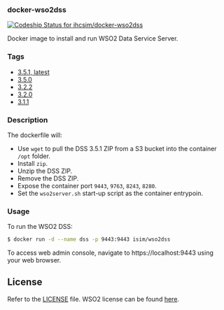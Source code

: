 ### docker-wso2dss

[ ![Codeship Status for ihcsim/docker-wso2dss](https://app.codeship.com/projects/0225c150-c36d-0134-3410-2621c39d51df/status?branch=master)](https://app.codeship.com/projects/197585)

Docker image to install and run WSO2 Data Service Server.

### Tags

* [3.5.1, latest](https://github.com/ihcsim/docker-wso2dss/tree/dss-3.5.1)
* [3.5.0](https://github.com/ihcsim/docker-wso2dss/tree/dss-3.5.0)
* [3.2.2](https://github.com/ihcsim/docker-wso2dss/tree/dss-3.2.2)
* [3.2.0](https://github.com/ihcsim/docker-wso2dss/tree/dss-3.2.0)
* [3.1.1](https://github.com/ihcsim/docker-wso2dss/tree/dss-3.1.1)

### Description
The dockerfile will:

* Use `wget` to pull the DSS 3.5.1 ZIP from a S3 bucket into the container `/opt` folder.
* Install `zip`.
* Unzip the DSS ZIP.
* Remove the DSS ZIP.
* Expose the container port `9443`, `9763`, `8243`, `8280`.
* Set the `wso2server.sh` start-up script as the container entrypoin.

### Usage
To run the WSO2 DSS:
```sh
$ docker run -d --name dss -p 9443:9443 isim/wso2dss
```
To access web admin console, navigate to https://localhost:9443 using your web browser.

## License
Refer to the [LICENSE](LICENSE) file. WSO2 license can be found [here](http://wso2.com/licenses).
